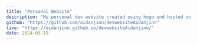 ```yaml
---
title: "Personal Website"
description: "My personal dev website created using hugo and hosted on netlify."
github: "https://github.com/aidanjinn/devwebsiteAidanjinn"
live: "https://aidanjinn.github.io/devwebsiteAidanjinn/"
date: 2024-03-19
---
```


